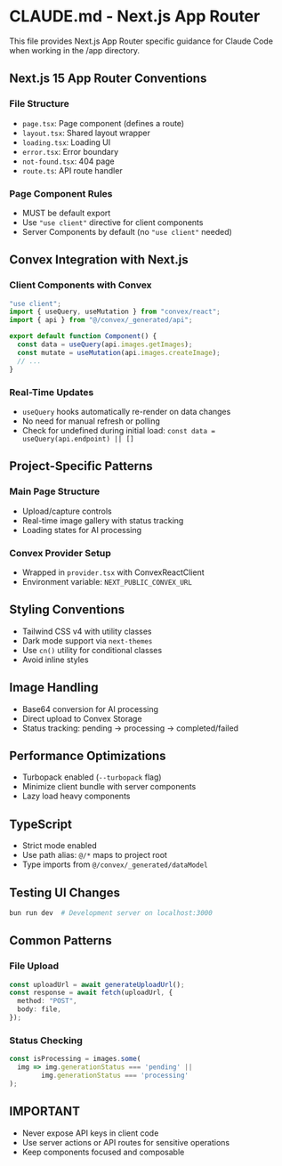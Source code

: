 # CLAUDE.md - Next.js App Router

This file provides Next.js App Router specific guidance for Claude Code when working in the /app directory.

## Next.js 15 App Router Conventions

### File Structure
- `page.tsx`: Page component (defines a route)
- `layout.tsx`: Shared layout wrapper
- `loading.tsx`: Loading UI
- `error.tsx`: Error boundary
- `not-found.tsx`: 404 page
- `route.ts`: API route handler

### Page Component Rules
- MUST be default export
- Use `"use client"` directive for client components
- Server Components by default (no `"use client"` needed)

## Convex Integration with Next.js

### Client Components with Convex
```typescript
"use client";
import { useQuery, useMutation } from "convex/react";
import { api } from "@/convex/_generated/api";

export default function Component() {
  const data = useQuery(api.images.getImages);
  const mutate = useMutation(api.images.createImage);
  // ...
}
```

### Real-Time Updates
- `useQuery` hooks automatically re-render on data changes
- No need for manual refresh or polling
- Check for undefined during initial load: `const data = useQuery(api.endpoint) || []`

## Project-Specific Patterns

### Main Page Structure
- Upload/capture controls
- Real-time image gallery with status tracking
- Loading states for AI processing

### Convex Provider Setup
- Wrapped in `provider.tsx` with ConvexReactClient
- Environment variable: `NEXT_PUBLIC_CONVEX_URL`

## Styling Conventions
- Tailwind CSS v4 with utility classes
- Dark mode support via `next-themes`
- Use `cn()` utility for conditional classes
- Avoid inline styles

## Image Handling
- Base64 conversion for AI processing
- Direct upload to Convex Storage
- Status tracking: pending → processing → completed/failed

## Performance Optimizations
- Turbopack enabled (`--turbopack` flag)
- Minimize client bundle with server components
- Lazy load heavy components

## TypeScript
- Strict mode enabled
- Use path alias: `@/*` maps to project root
- Type imports from `@/convex/_generated/dataModel`

## Testing UI Changes
```bash
bun run dev  # Development server on localhost:3000
```

## Common Patterns

### File Upload
```typescript
const uploadUrl = await generateUploadUrl();
const response = await fetch(uploadUrl, {
  method: "POST",
  body: file,
});
```

### Status Checking
```typescript
const isProcessing = images.some(
  img => img.generationStatus === 'pending' || 
        img.generationStatus === 'processing'
);
```

## IMPORTANT
- Never expose API keys in client code
- Use server actions or API routes for sensitive operations
- Keep components focused and composable